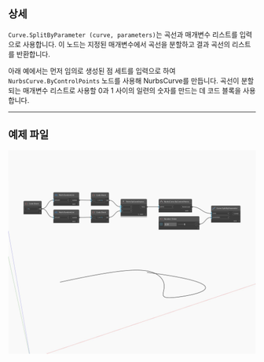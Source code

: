 ## 상세
`Curve.SplitByParameter (curve, parameters)`는 곡선과 매개변수 리스트를 입력으로 사용합니다. 이 노드는 지정된 매개변수에서 곡선을 분할하고 결과 곡선의 리스트를 반환합니다.

아래 예에서는 먼저 임의로 생성된 점 세트를 입력으로 하여 `NurbsCurve.ByControlPoints` 노드를 사용해 NurbsCurve를 만듭니다. 곡선이 분할되는 매개변수 리스트로 사용할 0과 1 사이의 일련의 숫자를 만드는 데 코드 블록을 사용합니다.

___
## 예제 파일

![SplitByParameter](./Autodesk.DesignScript.Geometry.Curve.SplitByParameter_img.jpg)

